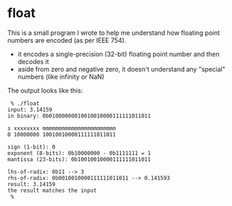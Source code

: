 # float
This is a small program I wrote to help me understand how floating point numbers are encoded (as per IEEE 754).
- it encodes a single-precision (32-bit) floating point number and then decodes it
- aside from zero and negative zero, it doesn't understand any "special" numbers (like infinity or NaN)

The output looks like this:

     % ./float
    input: 3.14159
    in binary: 0b01000000010010010000111111011011

    s xxxxxxxx mmmmmmmmmmmmmmmmmmmmmmm
    0 10000000 10010010000111111011011

    sign (1-bit): 0
    exponent (8-bits): 0b10000000 - 0b1111111 = 1
    mantissa (23-bits): 0b10010010000111111011011

    lhs-of-radix: 0b11 --> 3
    rhs-of-radix: 0b0010010000111111011011 --> 0.141593
    result: 3.14159
    the result matches the input
     % 
